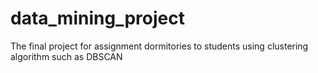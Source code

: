 # data_mining_project
The final project for assignment dormitories to
students using clustering algorithm such as 
DBSCAN
